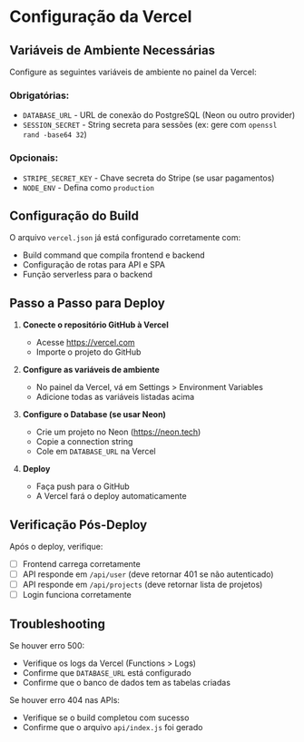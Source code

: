 # Configuração da Vercel

## Variáveis de Ambiente Necessárias

Configure as seguintes variáveis de ambiente no painel da Vercel:

### Obrigatórias:
- `DATABASE_URL` - URL de conexão do PostgreSQL (Neon ou outro provider)
- `SESSION_SECRET` - String secreta para sessões (ex: gere com `openssl rand -base64 32`)

### Opcionais:
- `STRIPE_SECRET_KEY` - Chave secreta do Stripe (se usar pagamentos)
- `NODE_ENV` - Defina como `production`

## Configuração do Build

O arquivo `vercel.json` já está configurado corretamente com:
- Build command que compila frontend e backend
- Configuração de rotas para API e SPA
- Função serverless para o backend

## Passo a Passo para Deploy

1. **Conecte o repositório GitHub à Vercel**
   - Acesse https://vercel.com
   - Importe o projeto do GitHub

2. **Configure as variáveis de ambiente**
   - No painel da Vercel, vá em Settings > Environment Variables
   - Adicione todas as variáveis listadas acima

3. **Configure o Database (se usar Neon)**
   - Crie um projeto no Neon (https://neon.tech)
   - Copie a connection string
   - Cole em `DATABASE_URL` na Vercel

4. **Deploy**
   - Faça push para o GitHub
   - A Vercel fará o deploy automaticamente

## Verificação Pós-Deploy

Após o deploy, verifique:
- [ ] Frontend carrega corretamente
- [ ] API responde em `/api/user` (deve retornar 401 se não autenticado)
- [ ] API responde em `/api/projects` (deve retornar lista de projetos)
- [ ] Login funciona corretamente

## Troubleshooting

Se houver erro 500:
- Verifique os logs da Vercel (Functions > Logs)
- Confirme que `DATABASE_URL` está configurado
- Confirme que o banco de dados tem as tabelas criadas

Se houver erro 404 nas APIs:
- Verifique se o build completou com sucesso
- Confirme que o arquivo `api/index.js` foi gerado
